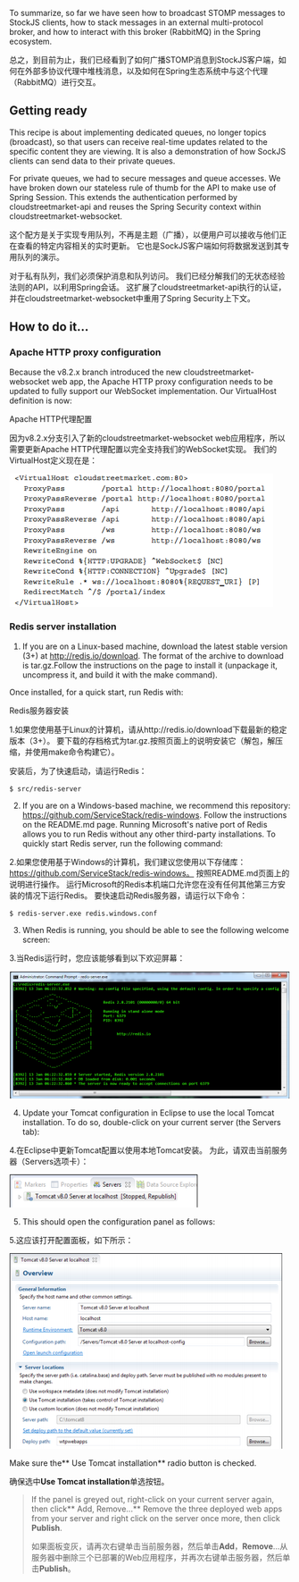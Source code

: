 To summarize, so far we have seen how to broadcast STOMP messages to StockJS clients, how to stack messages in an external multi-protocol broker, and how to interact with this broker \(RabbitMQ\) in the Spring ecosystem.

总之，到目前为止，我们已经看到了如何广播STOMP消息到StockJS客户端，如何在外部多协议代理中堆栈消息，以及如何在Spring生态系统中与这个代理（RabbitMQ）进行交互。

## Getting ready

This recipe is about implementing dedicated queues, no longer topics \(broadcast\), so that users can receive real-time updates related to the specific content they are viewing. It is also a demonstration of how SockJS clients can send data to their private queues.

For private queues, we had to secure messages and queue accesses. We have broken down our stateless rule of thumb for the API to make use of Spring Session. This extends the authentication performed by cloudstreetmarket-api and reuses the Spring Security context within cloudstreetmarket-websocket.

这个配方是关于实现专用队列，不再是主题（广播），以便用户可以接收与他们正在查看的特定内容相关的实时更新。 它也是SockJS客户端如何将数据发送到其专用队列的演示。

对于私有队列，我们必须保护消息和队列访问。 我们已经分解我们的无状态经验法则的API，以利用Spring会话。 这扩展了cloudstreetmarket-api执行的认证，并在cloudstreetmarket-websocket中重用了Spring Security上下文。

## How to do it…

### Apache HTTP proxy configuration

Because the v8.2.x branch introduced the new cloudstreetmarket-websocket web app, the Apache HTTP proxy configuration needs to be updated to fully support our WebSocket implementation. Our VirtualHost definition is now:

Apache HTTP代理配置

因为v8.2.x分支引入了新的cloudstreetmarket-websocket web应用程序，所以需要更新Apache HTTP代理配置以完全支持我们的WebSocket实现。 我们的VirtualHost定义现在是：

![](/assets/142.png)

### Redis server installation

1. If you are on a Linux-based machine, download the latest stable version \(3+\) at http://redis.io/download. The format of the archive to download is tar.gz.Follow the instructions on the page to install it \(unpackage it, uncompress it, and build it with the make command\).

Once installed, for a quick start, run Redis with:

Redis服务器安装

1.如果您使用基于Linux的计算机，请从http://redis.io/download下载最新的稳定版本（3+）。 要下载的存档格式为tar.gz.按照页面上的说明安装它（解包，解压缩，并使用make命令构建它）。

安装后，为了快速启动，请运行Redis：

```
$ src/redis-server
```

2. If you are on a Windows-based machine, we recommend this repository: https://github.com/ServiceStack/redis-windows. Follow the instructions on the README.md page. Running Microsoft's native port of Redis allows you to run Redis without any other third-party installations. To quickly start Redis server, run the following command:

2.如果您使用基于Windows的计算机，我们建议您使用以下存储库：https://github.com/ServiceStack/redis-windows。 按照README.md页面上的说明进行操作。 运行Microsoft的Redis本机端口允许您在没有任何其他第三方安装的情况下运行Redis。 要快速启动Redis服务器，请运行以下命令：

```
$ redis-server.exe redis.windows.conf
```

3. When Redis is running, you should be able to see the following welcome screen:

3.当Redis运行时，您应该能够看到以下欢迎屏幕：

![](/assets/143.png)

4. Update your Tomcat configuration in Eclipse to use the local Tomcat installation. To do so, double-click on your current server \(the Servers tab\):

4.在Eclipse中更新Tomcat配置以使用本地Tomcat安装。 为此，请双击当前服务器（Servers选项卡）：

![](/assets/144.png)

5. This should open the configuration panel as follows:

5.这应该打开配置面板，如下所示：

![](/assets/145.png)

Make sure the** Use Tomcat installation** radio button is checked.

确保选中**Use Tomcat installation**单选按钮。

> If the panel is greyed out, right-click on your current server again, then click** Add, Remove...** Remove the three deployed web apps from your server and right click on the server once more, then click **Publish**.
>
> 如果面板变灰，请再次右键单击当前服务器，然后单击**Add**，**Remove**...从服务器中删除三个已部署的Web应用程序，并再次右键单击服务器，然后单击**Publish**。



